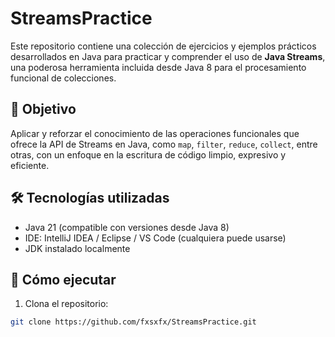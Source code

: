 # StreamsPractice

Este repositorio contiene una colección de ejercicios y ejemplos prácticos desarrollados en Java para practicar y comprender el uso de **Java Streams**, una poderosa herramienta incluida desde Java 8 para el procesamiento funcional de colecciones.

## 📌 Objetivo

Aplicar y reforzar el conocimiento de las operaciones funcionales que ofrece la API de Streams en Java, como `map`, `filter`, `reduce`, `collect`, entre otras, con un enfoque en la escritura de código limpio, expresivo y eficiente.

## 🛠️ Tecnologías utilizadas

- Java 21 (compatible con versiones desde Java 8)
- IDE: IntelliJ IDEA / Eclipse / VS Code (cualquiera puede usarse)
- JDK instalado localmente

## 🚀 Cómo ejecutar

1. Clona el repositorio:

```bash
git clone https://github.com/fxsxfx/StreamsPractice.git
